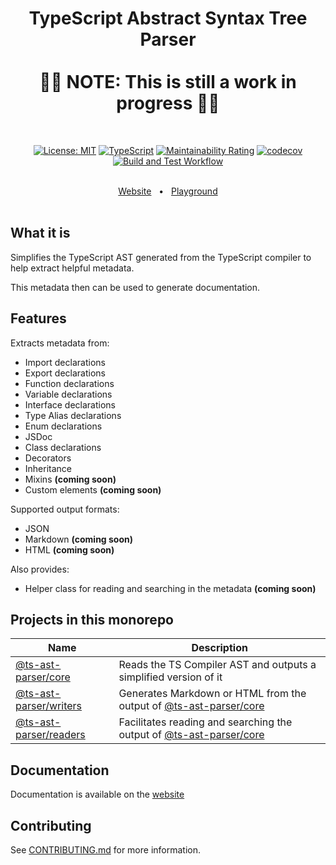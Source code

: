 <h1 style="text-align: center; border-bottom: none" align="center">
    <div>TypeScript Abstract Syntax Tree Parser</div>
    <br/>
    <div>🚨🚨 NOTE: This is still a work in progress 🚨🚨</div>
</h1>

<br/>

<div style="text-align: center" align="center">

[![License: MIT](https://img.shields.io/badge/License-MIT-yellow.svg)](https://opensource.org/licenses/MIT)
[![TypeScript](https://img.shields.io/badge/%3C%2F%3E-TypeScript-%230074c1.svg)](https://www.typescriptlang.org/)
[![Maintainability Rating](https://sonarcloud.io/api/project_badges/measure?project=jordimarimon_ts-ast-parser&metric=sqale_rating)](https://sonarcloud.io/summary/new_code?id=jordimarimon_ts-ast-parser)
[![codecov](https://codecov.io/gh/jordimarimon/ts-ast-parser/branch/main/graph/badge.svg?token=DMIFUI10V9)](https://codecov.io/gh/jordimarimon/ts-ast-parser)
[![Build and Test Workflow](https://github.com/jordimarimon/ts-ast-parser/actions/workflows/build.yml/badge.svg)](https://github.com/jordimarimon/ts-ast-parser/blob/main/.github/workflows/build.yml)

</div>

<br/>

<div style="text-align: center;" align="center">
  <a href="https://jordimarimon.github.io/ts-ast-parser">Website</a>
  <span>&nbsp;&nbsp;•&nbsp;&nbsp;</span>
  <a href="https://jordimarimon.github.io/ts-ast-parser/playground/">Playground</a>
</div>

<br/>

## What it is

Simplifies the TypeScript AST generated from the TypeScript compiler to help extract helpful metadata.

This metadata then can be used to generate documentation.

## Features

Extracts metadata from:

- Import declarations
- Export declarations
- Function declarations
- Variable declarations
- Interface declarations
- Type Alias declarations
- Enum declarations
- JSDoc
- Class declarations
- Decorators
- Inheritance
- Mixins **(coming soon)**
- Custom elements **(coming soon)**

Supported output formats:

- JSON
- Markdown **(coming soon)**
- HTML **(coming soon)**

Also provides:

- Helper class for reading and searching in the metadata **(coming soon)**

## Projects in this monorepo

| Name                                         | Description                                                                            |
|----------------------------------------------|----------------------------------------------------------------------------------------|
| [@ts-ast-parser/core](./packages/core)       | Reads the TS Compiler AST and outputs a simplified version of it                       |
| [@ts-ast-parser/writers](./packages/writers) | Generates Markdown or HTML from the output of [@ts-ast-parser/core](./packages/core)   |
| [@ts-ast-parser/readers](./packages/readers) | Facilitates reading and searching the output of [@ts-ast-parser/core](./packages/core) |

## Documentation

Documentation is available on the [website](https://jordimarimon.github.io/ts-ast-parser)

## Contributing

See [CONTRIBUTING.md](CONTRIBUTING.md) for more information.
